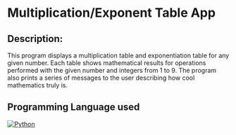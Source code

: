 # Multiplication/Exponent Table App

## Description:

This program displays a multiplication table and exponentiation
table for any given number. Each table shows mathematical results for operations
performed with the given number and integers from 1 to 9. The program also prints a series
of messages to the user describing how cool mathematics truly is.

## Programming Language used
[![Python](https://img.shields.io/badge/Python-3.9-brightgreen)](https://www.python.org/)

